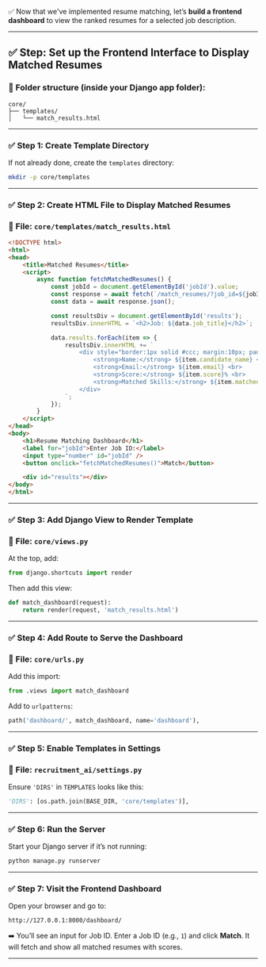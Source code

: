 ✅ Now that we've implemented resume matching, let’s **build a frontend dashboard** to view the ranked resumes for a selected job description.

---

## ✅ Step: Set up the Frontend Interface to Display Matched Resumes

### 📁 Folder structure (inside your Django app folder):

```
core/
├── templates/
│   └── match_results.html
```

---

### ✅ Step 1: Create Template Directory

If not already done, create the `templates` directory:

```bash
mkdir -p core/templates
```

---

### ✅ Step 2: Create HTML File to Display Matched Resumes

### 📄 File: `core/templates/match_results.html`

```html
<!DOCTYPE html>
<html>
<head>
    <title>Matched Resumes</title>
    <script>
        async function fetchMatchedResumes() {
            const jobId = document.getElementById('jobId').value;
            const response = await fetch(`/match_resumes/?job_id=${jobId}`);
            const data = await response.json();

            const resultsDiv = document.getElementById('results');
            resultsDiv.innerHTML = `<h2>Job: ${data.job_title}</h2>`;

            data.results.forEach(item => {
                resultsDiv.innerHTML += `
                    <div style="border:1px solid #ccc; margin:10px; padding:10px;">
                        <strong>Name:</strong> ${item.candidate_name} <br>
                        <strong>Email:</strong> ${item.email} <br>
                        <strong>Score:</strong> ${item.score}% <br>
                        <strong>Matched Skills:</strong> ${item.matched_skills.join(", ")} <br>
                    </div>
                `;
            });
        }
    </script>
</head>
<body>
    <h1>Resume Matching Dashboard</h1>
    <label for="jobId">Enter Job ID:</label>
    <input type="number" id="jobId" />
    <button onclick="fetchMatchedResumes()">Match</button>

    <div id="results"></div>
</body>
</html>
```

---

### ✅ Step 3: Add Django View to Render Template

### 📄 File: `core/views.py`

At the top, add:

```python
from django.shortcuts import render
```

Then add this view:

```python
def match_dashboard(request):
    return render(request, 'match_results.html')
```

---

### ✅ Step 4: Add Route to Serve the Dashboard

### 📄 File: `core/urls.py`

Add this import:

```python
from .views import match_dashboard
```

Add to `urlpatterns`:

```python
path('dashboard/', match_dashboard, name='dashboard'),
```

---

### ✅ Step 5: Enable Templates in Settings

### 📄 File: `recruitment_ai/settings.py`

Ensure `'DIRS'` in `TEMPLATES` looks like this:

```python
'DIRS': [os.path.join(BASE_DIR, 'core/templates')],
```

---

### ✅ Step 6: Run the Server

Start your Django server if it’s not running:

```bash
python manage.py runserver
```

---

### ✅ Step 7: Visit the Frontend Dashboard

Open your browser and go to:

```
http://127.0.0.1:8000/dashboard/
```

➡️ You’ll see an input for Job ID. Enter a Job ID (e.g., `1`) and click **Match**. It will fetch and show all matched resumes with scores.

---
